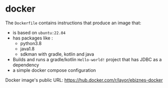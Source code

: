 # docker

The `Dockerfile` contains instructions that produce an image that:

- is based on `ubuntu:22.04`
- has packages like :
  - python3.8
  - java1.8
  - sdkman with gradle, kotlin and java
- Builds and runs a gradle/kotlin `Hello-world!` project that has JDBC as a dependency
- a simple docker compose configuration

Docker image's public URL: https://hub.docker.com/r/layor/ebiznes-docker
